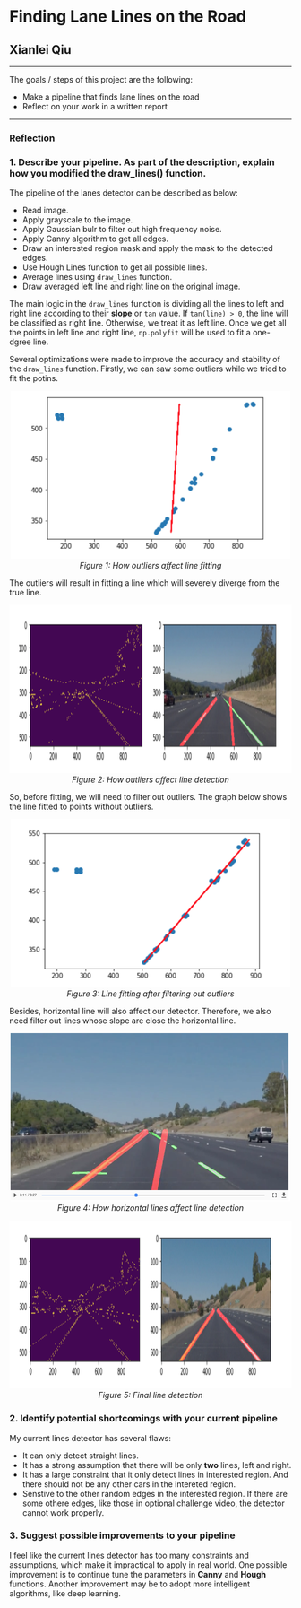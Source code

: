 # **Finding Lane Lines on the Road** 

## Xianlei Qiu

---

The goals / steps of this project are the following:

* Make a pipeline that finds lane lines on the road
* Reflect on your work in a written report

---

### Reflection

### 1. Describe your pipeline. As part of the description, explain how you modified the draw_lines() function.

The pipeline of the lanes detector can be described as below:


* Read image.
* Apply grayscale to the image.
* Apply Gaussian bulr to filter out high frequency noise.
* Apply Canny algorithm to get all edges.
* Draw an interested region mask and apply the mask to the detected edges.
* Use Hough Lines function to get all possible lines.
* Average lines using `draw_lines` function.
* Draw averaged left line and right line on the original image. 

The main logic in the `draw_lines` function is dividing all the lines to left and right line 
according to their **slope** or `tan` value. If `tan(line) > 0`, the line will be 
classified as right line. Otherwise, we treat it as left line. Once we get all the points in
left line and right line, `np.polyfit` will be used to fit a one-dgree line. 

Several optimizations were made to improve the accuracy and stability of the `draw_lines` function.
Firstly, we can saw some outliers while we tried to fit the potins.
<p align="center">
  <img src="report_img/fitted_line_before_filter_outlier.jpg" width="500" height="300"/>
  <br>
  <em>Figure 1: How outliers affect line fitting</em>
</p>

The outliers will result in fitting a line which will severely diverge from the true line.
<p align="center">
  <img src="report_img/img_before_filter_outlier.jpg" width="900" height="300" />
  <br>
  <em>Figure 2: How outliers affect line detection</em>
</p>


So, before fitting, we will need to filter out outliers. The graph below shows the line fitted to points without outliers.
<p align="center">
  <img src="report_img/fitted_line_after_filter_outlier.jpg" width="500" height="300" />
  <br>
  <em>Figure 3: Line fitting after filtering out outliers</em>
</p>
  
Besides, horizontal line will also affect our detector. Therefore, we also need filter out lines whose slope are close the horizontal line. 
<p align="center">
  <img src="report_img/img_before_filter_horizatal_line.jpg" width="500" height="300" />
  <br>
  <em>Figure 4: How horizontal lines affect line detection</em>
</p>

<p align="center">
  <img src="report_img/img_final_detection.jpg" width="900" height="300" />
  <br>
  <em>Figure 5: Final line detection</em>
</p>



### 2. Identify potential shortcomings with your current pipeline

My current lines detector has several flaws: 

* It can only detect straight lines.
* It has a strong assumption that there will be only **two** lines, left and right.
* It has a large constraint that it only detect lines in interested region. And there should not be any other cars in the intereted region.
* Senstive to the other random edges in the interested region. If there are some othere edges, like those in optional challenge video, the detector cannot work properly.

### 3. Suggest possible improvements to your pipeline

I feel like the current lines detector has too many constraints and assumptions, which make it impractical to apply in real world. One possible improvement is to continue tune the parameters in **Canny** and **Hough** functions. Another improvement may be to adopt more intelligent algorithms, like deep learning.


